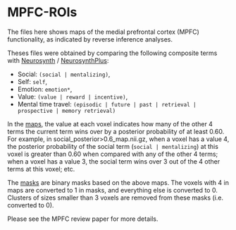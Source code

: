 # MPFC-ROIs

The files here shows maps of the medial prefrontal cortex (MPFC) functionality, as indicated by reverse inference analyses.

Theses files were obtained by comparing the following composite terms with [Neurosynth](http://neurosynth.org/) / [NeurosynthPlus](https://github.com/MetaD/neurosynthPlus):
- Social: `(social | mentalizing)`,
- Self: `self`,
- Emotion: `emotion*`,
- Value: `(value | reward | incentive)`,
- Mental time travel: `(episodic | future | past | retrieval | prospective | memory retrieval)`

In the [maps](https://github.com/MetaD/MPFC-ROIs/tree/master/maps), the value at each voxel indicates how many of the other 4 terms the current term wins over by a posterior probability of at least 0.60. For example, in social_posterior>0.6_map.nii.gz, when a voxel has a value 4, the posterior probability of the social term (`social | mentalizing`) at this voxel is greater than 0.60 when compared with any of the other 4 terms; when a voxel has a value 3, the social term wins over 3 out of the 4 other terms at this voxel; etc.

The [masks](https://github.com/MetaD/MPFC-ROIs/tree/master/masks) are binary masks based on the above maps. The voxels with 4 in maps are converted to 1 in masks, and everything else is converted to 0. Clusters of sizes smaller than 3 voxels are removed from these masks (i.e. converted to 0).

Please see the MPFC review paper for more details.
